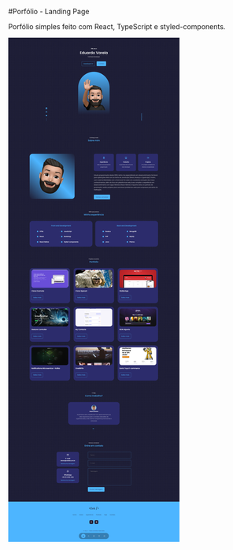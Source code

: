 #Porfólio - Landing Page

Porfólio simples feito com React, TypeScript e styled-components.

![](public/site.png)
